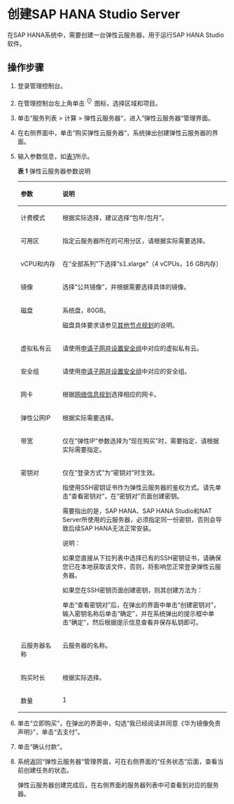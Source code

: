 # 创建SAP HANA Studio Server<a name="saphana_02_0026"></a>

在SAP HANA系统中，需要创建一台弹性云服务器，用于运行SAP  HANA Studio软件。

## 操作步骤<a name="section854176102817"></a>

1.  登录管理控制台。
2.  在管理控制台左上角单击![](figures/icon-region-0.png)图标，选择区域和项目。
3.  单击“服务列表 \> 计算 \> 弹性云服务器“，进入“弹性云服务器“管理界面。
4.  在右侧界面中，单击“购买弹性云服务器“，系统弹出创建弹性云服务器的界面。
5.  输入参数信息，如[表1](#table5714121922432)所示。

    **表 1**  弹性云服务器参数说明

    <a name="table5714121922432"></a>
    <table><thead align="left"><tr id="row2404207722432"><th class="cellrowborder" valign="top" width="20%" id="mcps1.2.3.1.1"><p id="p5678179322432"><a name="p5678179322432"></a><a name="p5678179322432"></a>参数</p>
    </th>
    <th class="cellrowborder" valign="top" width="80%" id="mcps1.2.3.1.2"><p id="p3592250922432"><a name="p3592250922432"></a><a name="p3592250922432"></a>说明</p>
    </th>
    </tr>
    </thead>
    <tbody><tr id="row2180120822432"><td class="cellrowborder" valign="top" width="20%" headers="mcps1.2.3.1.1 "><p id="p4980637811139"><a name="p4980637811139"></a><a name="p4980637811139"></a>计费模式</p>
    </td>
    <td class="cellrowborder" valign="top" width="80%" headers="mcps1.2.3.1.2 "><p id="p2477731311139"><a name="p2477731311139"></a><a name="p2477731311139"></a>根据实际选择，建议选择“包年/包月”。</p>
    </td>
    </tr>
    <tr id="row4628863622432"><td class="cellrowborder" valign="top" width="20%" headers="mcps1.2.3.1.1 "><p id="p62582762172350"><a name="p62582762172350"></a><a name="p62582762172350"></a>可用区</p>
    </td>
    <td class="cellrowborder" valign="top" width="80%" headers="mcps1.2.3.1.2 "><p id="p5538918522432"><a name="p5538918522432"></a><a name="p5538918522432"></a>指定云服务器所在的可用分区，请根据实际需要选择。</p>
    </td>
    </tr>
    <tr id="row3214653422432"><td class="cellrowborder" valign="top" width="20%" headers="mcps1.2.3.1.1 "><p id="p2391227617246"><a name="p2391227617246"></a><a name="p2391227617246"></a>vCPU和内存</p>
    </td>
    <td class="cellrowborder" valign="top" width="80%" headers="mcps1.2.3.1.2 "><p id="p4265059922432"><a name="p4265059922432"></a><a name="p4265059922432"></a>在“全部系列”下选择“s1.xlarge”（4 vCPUs，16 GB内存）</p>
    </td>
    </tr>
    <tr id="row1075206722432"><td class="cellrowborder" valign="top" width="20%" headers="mcps1.2.3.1.1 "><p id="p37379988172410"><a name="p37379988172410"></a><a name="p37379988172410"></a>镜像</p>
    </td>
    <td class="cellrowborder" valign="top" width="80%" headers="mcps1.2.3.1.2 "><p id="p54384244191338"><a name="p54384244191338"></a><a name="p54384244191338"></a>选择<span class="parmvalue" id="parmvalue43047620191338"><a name="parmvalue43047620191338"></a><a name="parmvalue43047620191338"></a>“公共镜像”</span>，并根据需要选择具体的镜像。</p>
    </td>
    </tr>
    <tr id="row3825419922432"><td class="cellrowborder" valign="top" width="20%" headers="mcps1.2.3.1.1 "><p id="p3433085172415"><a name="p3433085172415"></a><a name="p3433085172415"></a>磁盘</p>
    </td>
    <td class="cellrowborder" valign="top" width="80%" headers="mcps1.2.3.1.2 "><p id="p1289984122432"><a name="p1289984122432"></a><a name="p1289984122432"></a>系统盘，80GB。</p>
    <p id="p119321048473"><a name="p119321048473"></a><a name="p119321048473"></a>磁盘具体要求请参见<a href="其他节点规划.md">其他节点规划</a>的说明。</p>
    </td>
    </tr>
    <tr id="row2479579522432"><td class="cellrowborder" valign="top" width="20%" headers="mcps1.2.3.1.1 "><p id="p4856704810403"><a name="p4856704810403"></a><a name="p4856704810403"></a>虚拟私有云</p>
    </td>
    <td class="cellrowborder" valign="top" width="80%" headers="mcps1.2.3.1.2 "><p id="p6575797522432"><a name="p6575797522432"></a><a name="p6575797522432"></a>请使用<a href="申请子网并设置安全组.md">申请子网并设置安全组</a>中对应的虚拟私有云。</p>
    </td>
    </tr>
    <tr id="row3518875095937"><td class="cellrowborder" valign="top" width="20%" headers="mcps1.2.3.1.1 "><p id="p6375405595946"><a name="p6375405595946"></a><a name="p6375405595946"></a>安全组</p>
    </td>
    <td class="cellrowborder" valign="top" width="80%" headers="mcps1.2.3.1.2 "><p id="p6380484595946"><a name="p6380484595946"></a><a name="p6380484595946"></a>请使用<a href="申请子网并设置安全组.md">申请子网并设置安全组</a>中对应的安全组。</p>
    </td>
    </tr>
    <tr id="row560641522432"><td class="cellrowborder" valign="top" width="20%" headers="mcps1.2.3.1.1 "><p id="p3035152172423"><a name="p3035152172423"></a><a name="p3035152172423"></a>网卡</p>
    </td>
    <td class="cellrowborder" valign="top" width="80%" headers="mcps1.2.3.1.2 "><p id="p1332528622432"><a name="p1332528622432"></a><a name="p1332528622432"></a>根据<a href="网络信息规划.md">网络信息规划</a>选择相应的网卡。</p>
    </td>
    </tr>
    <tr id="row4685898022432"><td class="cellrowborder" valign="top" width="20%" headers="mcps1.2.3.1.1 "><p id="p44704893172428"><a name="p44704893172428"></a><a name="p44704893172428"></a>弹性公网IP</p>
    </td>
    <td class="cellrowborder" valign="top" width="80%" headers="mcps1.2.3.1.2 "><p id="p14935784104159"><a name="p14935784104159"></a><a name="p14935784104159"></a>根据实际需要选择。</p>
    </td>
    </tr>
    <tr id="row1036992122432"><td class="cellrowborder" valign="top" width="20%" headers="mcps1.2.3.1.1 "><p id="p53040779104122"><a name="p53040779104122"></a><a name="p53040779104122"></a>带宽</p>
    </td>
    <td class="cellrowborder" valign="top" width="80%" headers="mcps1.2.3.1.2 "><p id="p63698060104240"><a name="p63698060104240"></a><a name="p63698060104240"></a>仅在<span class="parmname" id="parmname1723177104318"><a name="parmname1723177104318"></a><a name="parmname1723177104318"></a>“弹性IP”</span>参数选择为<span class="parmvalue" id="parmvalue39814096104329"><a name="parmvalue39814096104329"></a><a name="parmvalue39814096104329"></a>“现在购买”</span>时，需要指定，请根据实际需要指定。</p>
    </td>
    </tr>
    <tr id="row5580458522432"><td class="cellrowborder" valign="top" width="20%" headers="mcps1.2.3.1.1 "><p id="p58467902104710"><a name="p58467902104710"></a><a name="p58467902104710"></a>密钥对</p>
    </td>
    <td class="cellrowborder" valign="top" width="80%" headers="mcps1.2.3.1.2 "><p id="p408090217431"><a name="p408090217431"></a><a name="p408090217431"></a>仅在<span class="parmname" id="parmname2507893617459"><a name="parmname2507893617459"></a><a name="parmname2507893617459"></a>“登录方式”</span>为<span class="parmvalue" id="parmvalue28317711753"><a name="parmvalue28317711753"></a><a name="parmvalue28317711753"></a>“密钥对”</span>时生效。</p>
    <p id="p24969197191558"><a name="p24969197191558"></a><a name="p24969197191558"></a>指使用SSH密钥证书作为弹性云服务器的鉴权方式。请先单击<span class="uicontrol" id="uicontrol9239073191558"><a name="uicontrol9239073191558"></a><a name="uicontrol9239073191558"></a>“查看密钥对”</span>，在<span class="wintitle" id="wintitle10167478191558"><a name="wintitle10167478191558"></a><a name="wintitle10167478191558"></a>“密钥对”</span>页面创建密钥。</p>
    <p id="p3219656622432"><a name="p3219656622432"></a><a name="p3219656622432"></a>需要指出的是，SAP HANA、<span class="keyword" id="keyword1453953974918"><a name="keyword1453953974918"></a><a name="keyword1453953974918"></a>SAP HANA Studio</span>和NAT Server所使用的云服务器，必须指定同一份密钥，否则会导致后续SAP HANA无法正常安装。</p>
    <div class="note" id="note897399022432"><a name="note897399022432"></a><a name="note897399022432"></a><span class="notetitle"> 说明： </span><div class="notebody"><p id="p2133364522432"><a name="p2133364522432"></a><a name="p2133364522432"></a>如果您直接从下拉列表中选择已有的SSH密钥证书，请确保您已在本地获取该文件，否则，将影响您正常登录弹性云服务器。</p>
    <p id="p5778507922432"><a name="p5778507922432"></a><a name="p5778507922432"></a>如果您在SSH密钥页面创建密钥，则其创建方法为：</p>
    <p id="p26269104192317"><a name="p26269104192317"></a><a name="p26269104192317"></a>单击<span class="uicontrol" id="uicontrol61495284192318"><a name="uicontrol61495284192318"></a><a name="uicontrol61495284192318"></a>“查看密钥对”</span>后，在弹出的界面中单击<span class="uicontrol" id="uicontrol1341147192318"><a name="uicontrol1341147192318"></a><a name="uicontrol1341147192318"></a>“创建密钥对”</span>，输入密钥名称后单击<span class="uicontrol" id="uicontrol38172364192318"><a name="uicontrol38172364192318"></a><a name="uicontrol38172364192318"></a>“确定”</span>，并在系统弹出的提示框中单击<span class="uicontrol" id="uicontrol44584082192318"><a name="uicontrol44584082192318"></a><a name="uicontrol44584082192318"></a>“确定”</span>，然后根据提示信息查看并保存私钥即可。</p>
    </div></div>
    </td>
    </tr>
    <tr id="row3942762211129"><td class="cellrowborder" valign="top" width="20%" headers="mcps1.2.3.1.1 "><p id="p5792122111146"><a name="p5792122111146"></a><a name="p5792122111146"></a>云服务器名称</p>
    </td>
    <td class="cellrowborder" valign="top" width="80%" headers="mcps1.2.3.1.2 "><p id="p6110733811146"><a name="p6110733811146"></a><a name="p6110733811146"></a>云服务器的名称。</p>
    </td>
    </tr>
    <tr id="row230140451121"><td class="cellrowborder" valign="top" width="20%" headers="mcps1.2.3.1.1 "><p id="p521983391121"><a name="p521983391121"></a><a name="p521983391121"></a>购买时长</p>
    </td>
    <td class="cellrowborder" valign="top" width="80%" headers="mcps1.2.3.1.2 "><p id="p2071031121"><a name="p2071031121"></a><a name="p2071031121"></a>根据实际选择。</p>
    </td>
    </tr>
    <tr id="row4380500922432"><td class="cellrowborder" valign="top" width="20%" headers="mcps1.2.3.1.1 "><p id="p12910061172441"><a name="p12910061172441"></a><a name="p12910061172441"></a>数量</p>
    </td>
    <td class="cellrowborder" valign="top" width="80%" headers="mcps1.2.3.1.2 "><p id="p5522209922432"><a name="p5522209922432"></a><a name="p5522209922432"></a>1</p>
    </td>
    </tr>
    </tbody>
    </table>

6.  单击“立即购买“，在弹出的界面中，勾选“我已经阅读并同意《华为镜像免责声明》”，单击“去支付”。
7.  单击“确认付款“。
8.  系统返回“弹性云服务器“管理界面，可在右侧界面的“任务状态“后面，查看当前创建任务的状态。

    弹性云服务器创建完成后，在右侧界面的服务器列表中可查看到对应的服务器。



